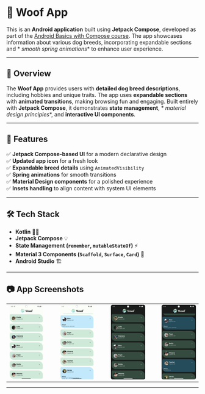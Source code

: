 # 🐶 Woof App

This is an **Android application** built using **Jetpack Compose**, developed as part of
the [Android Basics with Compose course](https://developer.android.com/codelabs/basic-android-kotlin-compose-woof-animation).
The app showcases information about various dog breeds, incorporating expandable sections and *
*smooth spring animations** to enhance user experience.

---

## 📜 Overview

The **Woof App** provides users with **detailed dog breed descriptions**, including hobbies and
unique traits. The app uses **expandable sections** with **animated transitions**, making browsing
fun and engaging. Built entirely with **Jetpack Compose**, it demonstrates **state management**, *
*material design principles**, and **interactive UI components**.

---

## 🚀 Features

✅ **Jetpack Compose-based UI** for a modern declarative design  
✅ **Updated app icon** for a fresh look  
✅ **Expandable breed details** using `AnimatedVisibility`  
✅ **Spring animations** for smooth transitions  
✅ **Material Design components** for a polished experience  
✅ **Insets handling** to align content with system UI elements

---

## 🛠️ Tech Stack

- **Kotlin** 🧑‍💻
- **Jetpack Compose** 💡
- **State Management (`remember`, `mutableStateOf`)** ⚡
- **Material 3 Components (`Scaffold`, `Surface`, `Card`)** 🎨
- **Android Studio** 🏗️

---

## 📷 App Screenshots

<table>
  <tr>
    <td><img src=".README_images/woof screen home.png" alt="Woof App Screen 1" width="300"></td>
    <td>&nbsp;&nbsp;&nbsp;&nbsp;</td>
    <td><img src=".README_images/woof screen scrolled and expanded.png" alt="Woof App Screen 2" width="300"></td>
    <td>&nbsp;&nbsp;&nbsp;&nbsp;</td>
    <td><img src=".README_images/home screen dark.png" alt="Woof App Screen 3" width="300"></td>
    <td>&nbsp;&nbsp;&nbsp;&nbsp;</td>
    <td><img src=".README_images/expanded dark.png" alt="Woof App Screen 3" width="300"></td>
  </tr>
</table>

---
